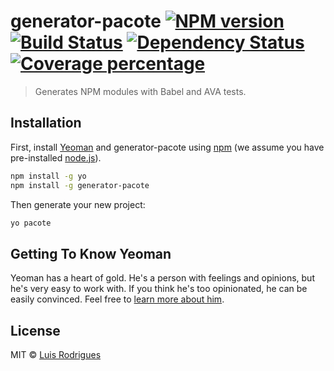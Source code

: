# generator-pacote [![NPM version][npm-image]][npm-url] [![Build Status][travis-image]][travis-url] [![Dependency Status][daviddm-image]][daviddm-url] [![Coverage percentage][coveralls-image]][coveralls-url]
> Generates NPM modules with Babel and AVA tests.

## Installation

First, install [Yeoman](http://yeoman.io) and generator-pacote using [npm](https://www.npmjs.com/) (we assume you have pre-installed [node.js](https://nodejs.org/)).

```bash
npm install -g yo
npm install -g generator-pacote
```

Then generate your new project:

```bash
yo pacote
```

## Getting To Know Yeoman

Yeoman has a heart of gold. He&#39;s a person with feelings and opinions, but he&#39;s very easy to work with. If you think he&#39;s too opinionated, he can be easily convinced. Feel free to [learn more about him](http://yeoman.io/).

## License

MIT © [Luis Rodrigues](https://goblindegook.com/)


[npm-image]: https://badge.fury.io/js/generator-pacote.svg
[npm-url]: https://npmjs.org/package/generator-pacote
[travis-image]: https://travis-ci.org/goblindegook/generator-pacote.svg?branch=master
[travis-url]: https://travis-ci.org/goblindegook/generator-pacote
[daviddm-image]: https://david-dm.org/goblindegook/generator-pacote.svg?theme=shields.io
[daviddm-url]: https://david-dm.org/goblindegook/generator-pacote
[coveralls-image]: https://coveralls.io/repos/goblindegook/generator-pacote/badge.svg
[coveralls-url]: https://coveralls.io/r/goblindegook/generator-pacote
